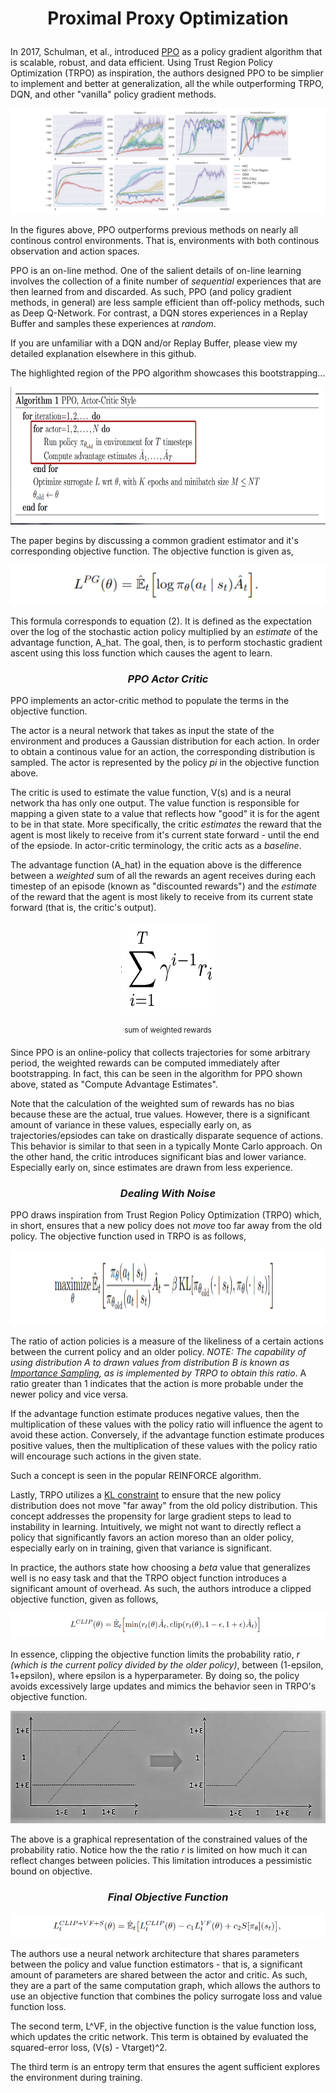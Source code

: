 # <p align="center"><b>Proximal Proxy Optimization</b></p>

In 2017, Schulman, et al., introduced [PPO](https://arxiv.org/pdf/1707.06347.pdf) as a policy gradient algorithm that is scalable, robust, and data efficient. Using Trust Region Policy Optimization (TRPO) as inspiration, the authors designed PPO to be simplier to implement and better at generalization, all the while outperforming TRPO, DQN, and other "vanilla" policy gradient methods.

<p align="center">
<img src="images/ppo_performance.PNG" >
</p>

In the figures above, PPO outperforms previous methods on nearly all continous control environments. That is, environments with both continous observation and action spaces.

PPO is an on-line method. One of the salient details of on-line learning involves the collection of a finite number of *sequential* experiences that are then learned from and discarded. As such, PPO (and policy gradient methods, in general) are less sample efficient than off-policy methods, such as Deep Q-Network. For contrast, a DQN stores experiences in a Replay Buffer and samples these experiences at *random*.

If you are unfamiliar with a DQN and/or Replay Buffer, please view my detailed explanation elsewhere in this github.

The highlighted region of the PPO algorithm showcases this bootstrapping...

<p align="center">
<img src="images/ppo_bootstrap.PNG" width="580" height="220">
</p>

The paper begins by discussing a common gradient estimator and it's corresponding objective function. The objective function is given as,

<p align="center">
<img src="images/ppo_obj_fn.PNG" >
</p>

This formula corresponds to equation (2). It is defined as the expectation over the log of the stochastic action policy multiplied by an *estimate* of the advantage function, A_hat. The goal, then, is to perform stochastic gradient ascent using this loss function which causes the agent to learn. 


### <p align="center"><b><i>PPO Actor Critic</i></b></p>

PPO implements an actor-critic method to populate the terms in the objective function. 

The actor is a neural network that takes as input the state of the environment and produces a Gaussian distribution for each action. In order to obtain a continous value for an action, the corresponding distribution is sampled. The actor is represented by the policy *pi* in the objective function above. 

The critic is used to estimate the value function, V(s) and is a neural network tha has only one output. The value function is responsible for mapping a given state to a value that reflects how "good" it is for the agent to be in that state. More specifically, the critic *estimates* the reward that the agent is most likely to receive from it's current state forward - until the end of the epsiode. In actor-critic terminology, the critic acts as a *baseline*.

The advantage function (A_hat) in the equation above is the difference between a *weighted* sum of all the rewards an agent receives during each timestep of an episode (known as "discounted rewards") and the *estimate* of the reward that the agent is most likely to receive from its current state forward (that is, the critic's output).

<p align="center">
<img src="images/discount_reward.PNG" width="150" height="150">
</p>

<p align="center">
  <sup> sum of weighted rewards </sup>
</p>

Since PPO is an online-policy that collects trajectories for some arbitrary period, the weighted rewards can be computed immediately after bootstrapping. In fact, this can be seen in the algorithm for PPO shown above, stated as "Compute Advantage Estimates". 

Note that the calculation of the weighted sum of rewards has no bias because these are the actual, true values. However, there is a significant amount of variance in these values, especially early on, as trajectories/epsiodes can take on drastically disparate sequence of actions. This behavior is similar to that seen in a typically Monte Carlo approach. On the other hand, the critic introduces significant bias and lower variance. Especially early on, since estimates are drawn from less experience. 

### <p align="center"><b><i>Dealing With Noise</i></b></p>

PPO draws inspiration from Trust Region Policy Optimization (TRPO) which, in short, ensures that a new policy does not *move* too far away from the old policy. The objective function used in TRPO is as follows,

<p align="center">
<img src="images/trpo_obj_fn.PNG" width="620" height="120">
</p>

The ratio of action policies is a measure of the likeliness of a certain actions between the current policy and an older policy. *NOTE: The capability of using distribution A to drawn values from distribution B is known as [Importance Sampling](https://en.wikipedia.org/wiki/Importance_sampling), as is implemented by TRPO to obtain this ratio*. A ratio greater than 1 indicates that the action is more probable under the newer policy and vice versa.

If the advantage function estimate produces negative values, then the multiplication of these values with the policy ratio will influence the agent to avoid these action. Conversely, if the advantage function estimate produces positive values, then the multiplication of these values with the policy ratio will encourage such actions in the given state. 

Such a concept is seen in the popular REINFORCE algorithm. 

Lastly, TRPO utilizes a [KL constraint](https://en.wikipedia.org/wiki/Kullback%E2%80%93Leibler_divergence) to ensure that the new policy distribution does not move "far away" from the old policy distribution. This concept addresses the propensity for large gradient steps to lead to instability in learning. Intuitively, we might not want to directly reflect a policy that significantly favors an action moreso than an older policy, especially early on in training, given that variance is significant.

In practice, the authors state how choosing a *beta* value that generalizes well is no easy task and that the TRPO object function introduces a significant amount of overhead. As such, the authors introduce a clipped objective function, given as follows,

<p align="center">
<img src="images/ppo_clipped_obj_fn.PNG" >
</p>

In essence, clipping the objective function limits the probability ratio, *r (which is the current policy divided by the older policy)*, between (1-epsilon, 1+epsilon), where epsilon is a hyperparameter. By doing so, the policy avoids excessively large updates and mimics the behavior seen in TRPO's objective function.

<p align="center">
<img src="images/ppo_bounded.png" width="620" height="180">
</p>

The above is a graphical representation of the constrained values of the probability ratio. Notice how the the ratio *r* is limited on how much it can reflect changes between policies. This limitation introduces a pessimistic bound on objective. 

### <p align="center"><b><i>Final Objective Function</i></b></p>

<p align="center">
<img src="images/ppo_final_obj_fn.PNG">
</p>

The authors use a neural network architecture that shares parameters between the policy and value function estimators - that is, a significant amount of parameters are shared between the actor and critic. As such, they are a part of the same computation graph, which allows the authors to use an objective function that combines the policy surrogate loss and value function loss.

The second term, L^VF, in the objective function is the value function loss, which updates the critic network. This term is obtained by evaluated the squared-error loss, (V(s) - Vtarget)^2.

The third term is an entropy term that ensures the agent sufficient explores the environment during training. 


